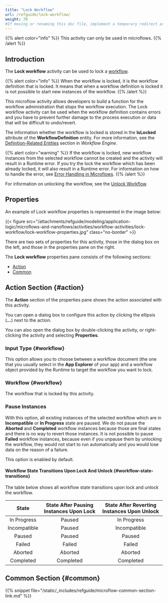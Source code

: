 ```yaml
---
title: "Lock Workflow"
url: /refguide/lock-workflow/
weight: 70
#If moving or renaming this doc file, implement a temporary redirect and let the respective team know they should update the URL in the product. See Mapping to Products for more details.
---
```


{{% alert color="info" %}}
This activity can only be used in microflows.
{{% /alert %}}

## Introduction

The **Lock workflow** activity can be used to lock a [workflow](/refguide/workflows/). 

{{% alert color="info" %}}
When the workflow is locked, it is the workflow definition that is locked. It means that when a workflow definition is locked it is not possible to start new instances of the workflow.
{{% /alert %}}

This microflow activity allows developers to build a function for the workflow administration that stops the workflow execution. The Lock workflow activity can be used when the workflow definition contains errors and you have to prevent further damage to the process execution or data that will be difficult to undo/revert.

The information whether the workflow is locked is stored in the **IsLocked** attribute of the **WorkflowDefinition** entity. For more information, see the [Definition-Related Entities](/refguide/workflow-engine/#definition) section in *Workflow Engine*. 

{{% alert color="warning" %}}
If the workflow is locked, new workflow instances from the selected workflow cannot be created and the activity will result in a Runtime error. If you try the lock the workflow which has been already locked, it will also result in a Runtime error.  For information on how to handle the error, see [Error Handling in Microflows](/refguide/error-handling-in-microflows/).
{{% /alert %}}

For information on unlocking the workflow, see the [Unlock Workflow](/refguide/unlock-workflow/).

## Properties

An example of Lock workflow properties is represented in the image below:

{{< figure src="/attachments/refguide/modeling/application-logic/microflows-and-nanoflows/activities/workflow-activities/lock-workflow/lock-workflow-properties.jpg" class="no-border" >}}

There are two sets of properties for this activity, those in the dialog box on the left, and those in the properties pane on the right.

The **Lock workflow** properties pane consists of the following sections:

* [Action](#action)
* [Common](#common)

## Action Section {#action}

The **Action** section of the properties pane shows the action associated with this activity.

You can open a dialog box to configure this action by clicking the ellipsis (**…**) next to the action.

You can also open the dialog box by double-clicking the activity, or right-clicking the activity and selecting **Properties**.

### Input Type {#workflow}

This option allows you to choose between a workflow document (the one that you usually select in the **App Explorer** of your app) and a workflow object provided by the Runtime to target the workflow you want to lock.

### Workflow {#workflow}

The workflow that is locked by this activity. 

### Pause Instances 

With this option, all existing instances of the selected workflow which are in **Incompatible** or **In Progress** state are paused. We do not pause the **Aborted** and **Completed** workflow instances because those are final states and there is no way to revert those instances. It is not possible to pause **Failed** workflow instances, because even if you unpause them by unlocking the workflow, they would not start to run automatically and you would lose data on the reason of a failure.

This option is enabled by default.

#### Workflow State Transitions Upon Lock And Unlock {#workflow-state-transitions}

The table below shows all workflow state transitions upon lock and unlock the workflow.

| State | State After Pausing Instances Upon Lock | State After Reverting Instances Upon Unlock |
| :----: | :----: | :----: |
| In Progress | Paused | In Progress |
| Incompatible | Paused | Incompatible |
| Paused | Paused | Paused |
| Failed | Failed | Failed |
| Aborted | Aborted | Aborted |
| Completed | Completed | Completed |

## Common Section {#common}

{{% snippet file="/static/_includes/refguide/microflow-common-section-link.md" %}}
